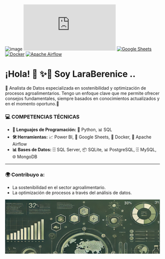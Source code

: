 ![image](https://github.com/user-attachments/assets/70bb8b8e-b3ce-48a3-ae6f-5c4cb1db8434) [![Power BI](https://icon-library.com/icon/power-bi-icon-21.html.html)](ENLACE_POWER_BI) [![Google Sheets](URL_DE_IMAGEN_GOOGLE_SHEETS)](ENLACE_GOOGLE_SHEETS) [![Docker](URL_DE_IMAGEN_DOCKER)](ENLACE_DOCKER) [![Apache Airflow](URL_DE_IMAGEN_APACHE_AIRFLOW)](ENLACE_APACHE_AIRFLOW)

# ¡Hola! 👋 ✨🔭 Soy LaraBerenice ..

🌱 Analista de Datos especializada en sostenibilidad y optimización de procesos agroalimentarios. Tengo un enfoque clave que me permite ofrecer consejos fundamentales, siempre basados en conocimientos actualizados y en el momento oportuno.🌱

### 💻 COMPETENCIAS TÉCNICAS
- **🔧 Lenguajes de Programación:** 🐍 Python, 📊 SQL
- **🛠 Herramientas:** 📈 Power BI, 📅 Google Sheets, 🐳 Docker, 🚀 Apache Airflow
- **📊 Bases de Datos:** 🗄️ SQL Server, 📦 SQLite, 📊 PostgreSQL, 🗄️ MySQL, 🌐 MongoDB

---

### 🌍 Contribuyo a:
- La sostenibilidad en el sector agroalimentario.
- La optimización de procesos a través del análisis de datos.

![Nueva Imagen](https://github.com/LaraBerenice/Repo_Imagenes/blob/main/xx.png)


